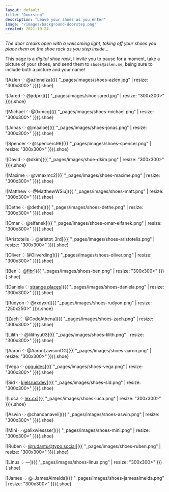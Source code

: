 ```yaml
---
layout: default
title: "Doorstep"
description: "Leave your shoes as you enter"
image: "/images/background-doorstep.png"
created: 2021-10-24
---
```


*The door creaks open with a welcoming light, taking off your shoes you place them on the shoe rack as you step inside...*

This page is a *digital shoe rack*, I invite you to pause for a moment, take a picture of your shoes, and send them to `shoes@azlen.me`, being sure to include both a picture and your name!

<div class="shoes">

![Azlen ⁘ @azlenelza]({{ "_pages/images/shoes-azlen.jpg" | resize: "300x300>" }}){.shoe}

![Jared ⁘ @jrdprr]({{ "_pages/images/shoe-jared.jpg" | resize: "300x300>" }}){.shoe}

![Michael ⁘ @0xmcg]({{ "_pages/images/shoes-michael.png" | resize: "300x300>" }}){.shoe}

![Jonas ⁘ @jmaaloe]({{ "_pages/images/shoes-jonas.png" | resize: "300x300>" }}){.shoe}

![Spencer ⁘ @spencerc99]({{ "_pages/images/shoes-spencer.png" | resize: "300x300>" }}){.shoe}

![David ⁘ @dkim]({{ "_pages/images/shoe-dkim.png" | resize: "300x300>" }}){.shoe}

![Maxime ⁘ @vmaxmc2]({{ "_pages/images/shoes-maxime.png" | resize: "300x300>" }}){.shoe}

![Matthew ⁘ @MatthewWSiu]({{ "_pages/images/shoes-matt.png" | resize: "300x300>" }}){.shoe}

![Dethe ⁘ @dethe]({{ "_pages/images/shoes-dethe.png" | resize: "300x300>" }}){.shoe}

![Omar ⁘ @elfanek]({{ "_pages/images/shoes-omar-elfanek.png" | resize: "300x300>" }}){.shoe}

![Aristotelis ⁘ @aristot_3rd]({{ "_pages/images/shoes-aristotelis.png" | resize: "300x300>" }}){.shoe}

![Oliver ⁘ @Oliverding]({{ "_pages/images/shoes-oliver.png" | resize: "300x300>" }}){.shoe}

![Ben ⁘ [@flbr](https://merveilles.town/@flbr)]({{ "_pages/images/shoes-ben.png" | resize: "300x300>" }}){.shoe}

![Daniela ⁘ [strange places](http://strangeplaces.livingcode.org/)]({{ "_pages/images/shoes-daniela.png" | resize: "300x300>" }}){.shoe}

![Rudyon ⁘ @rxdyxn]({{ "_pages/images/shoes-rudyon.png" | resize: "250x250>" }}){.shoe}

![Zach ⁘ @CodeAthena]({{ "_pages/images/shoes-zach.png" | resize: "300x300>" }}){.shoe}

![Lilith ⁘ @lilithyu03]({{ "_pages/images/shoes-lilith.png" | resize: "300x300>" }}){.shoe}

![Aaron ⁘ @AaronLawsonOG]({{ "_pages/images/shoes-aaron.png" | resize: "300x300>" }}){.shoe}

![Vega ⁘ [opguides](http://opguides.info/)]({{ "_pages/images/shoes-vega.png" | resize: "300x300>" }}){.shoe}

![Sid ⁘ [kjelsrud.dev](https://kjelsrud.dev/)]({{ "_pages/images/shoes-sid.png" | resize: "300x300>" }}){.shoe}

![Luca ⁘ [lex.cx](https://les.cx/)]({{ "_pages/images/shoes-luca.png" | resize: "300x300>" }}){.shoe}

![Aswin ⁘ @chandanaveli]({{ "_pages/images/shoes-aswin.png" | resize: "300x300>" }}){.shoe}

![Mini ⁘ @alixwiessser]({{ "_pages/images/shoes-mini.png" | resize: "300x300>" }}){.shoe}

![Ruben ⁘ [@rudantu@typo.social](https://typo.social/@Rudantu)]({{ "_pages/images/shoes-ruben.png" | resize: "300x300>" }}){.shoe}

![Linus ⁘ —]({{ "_pages/images/shoes-linus.png" | resize: "300x300>" }}){.shoe}

![James ⁘ @_JamesAlmeida]({{ "_pages/images/shoes-jamesalmeida.png" | resize: "300x300>" }}){.shoe}
